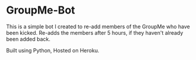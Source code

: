# GroupMe-Bot
This is a simple bot I created to re-add members of the GroupMe who have been kicked. 
Re-adds the members after 5 hours, if they haven't already been added back.

Built using Python, Hosted on Heroku.
